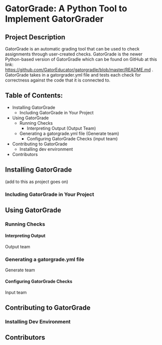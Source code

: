 # GatorGrade: A Python Tool to Implement GatorGrader

## Project Description

GatorGrade is an automatic grading tool that can be used to check assignments through user-created checks. GatorGrade is the newer Python-based version of GatorGradle which can be found on GitHub at this link: https://github.com/GatorEducator/gatorgradle/blob/master/README.md . GatorGrade takes in a gatorgrader.yml file and tests each check for correctness against the code that it is connected to.

## Table of Contents:

- Installing GatorGrade
    - Including GatorGrade in Your Project
- Using GatorGrade
    - Running Checks
        - Interpreting Output (Output Team)
    - Generating a gatorgrade.yml file (Generate team)
        - Configuring GatorGrade Checks (input team)
- Contributing to GatorGrade
    - Installing dev environment
- Contributors

## Installing GatorGrade
(add to this as project goes on)

### Including GatorGrade in Your Project

## Using GatorGrade

### Running Checks

#### Interpreting Output 
Output team

### Generating a gatorgrade.yml file
Generate team

#### Configuring GatorGrade Checks
Input team

## Contributing to GatorGrade

### Installing Dev Environment

## Contributors


